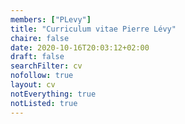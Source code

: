 ```yaml
---
members: ["PLevy"]
title: "Curriculum vitae Pierre Lévy"
chaire: false
date: 2020-10-16T20:03:12+02:00
draft: false
searchFilter: cv
nofollow: true
layout: cv
notEverything: true
notListed: true
---
```


